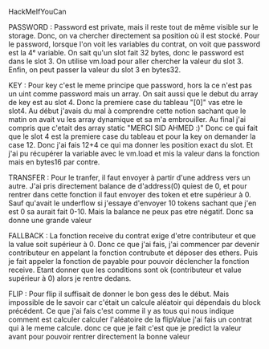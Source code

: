 HackMeIfYouCan

PASSWORD :
Password est private, mais il reste tout de même visible sur le storage.
Donc, on va chercher directement sa position où il est stocké.
Pour le password, lorsque l'on voit les variables du contrat, on voit que password est la 4ᵉ variable.
On sait qu'un slot fait 32 bytes, donc le password est dans le slot 3.
On utilise vm.load pour aller chercher la valeur du slot 3.
Enfin, on peut passer la valeur du slot 3 en bytes32.

KEY :
Pour key c'est le meme principe que password, hors la ce n'est pas un uint comme password mais un array. 
On sait aussi que le debut du array de key est au slot 4.
Donc la premiere case du tableau "[0]" vas etre le slot4. Au début j'avais du mal à comprendre cette notion sachant que le matin on avait vu les array dynamique et sa m'a embrouiller. Au final j'ai compris que c'etait des array static "MERCI SID AHMED :)"
Donc ce qui fait que le slot 4 est la premiere case du tableau et pour la key on demander la case 12. Donc j'ai fais 12+4 ce qui ma donner les position exact du slot. Et j'ai pu récupérer la variable avec le vm.load et mis la valeur dans la fonction mais en bytes16 par contre.

TRANSFER :
Pour le tranfer, il faut envoyer à partir d'une address vers un autre. J'ai pris directement balance de d'address(0) quiest de  0, et pour rentrer dans cette fonction il faut envoyer des token et etre supérieur à 0. Sauf qu'avait le underflow si j'essaye d'envoyer 10 tokens sachant que j'en est 0 sa aurait fait 0-10. Mais la balance ne peux pas etre négatif. Donc sa donne une grande valeur

FALLBACK :
La fonction receive du contrat exige d'etre contributeur et que la value soit supérieur à 0. Donc ce que j'ai fais, j'ai commencer par devenir contributeur en appelant la fonction contrubute et déposer des ethers.
Puis je fait appeler la fonction de payable pour pouvoir déclencher la fonction receive. Etant donner que les conditions sont ok (contributeur et value supérieur à 0) alors je rentre dedans.

FLIP :
Pour flip il suffisait de donner le bon gess des le début. Mais impossible de le savoir car c'était un calcule aléatoir qui dépendais du block précédent. Ce que j'ai fais c'est comme il y as tous qui nous indique comment est calculer calculer l'aléatoire de la flipValue j'ai fais un contrat qui à le meme calcule. donc ce que je fait c'est que je predict la valeur avant pour pouvoir rentrer directement la bonne valeur
